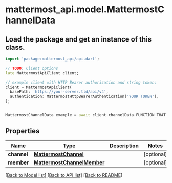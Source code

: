 # mattermost_api.model.MattermostChannelData

## Load the package and get an instance of this class.
```dart
import 'package:mattermost_api/api.dart';

// TODO: Client options
late MattermostApiClient client;

// example client with HTTP Bearer authorization and string token:
client = MattermostApiClient(
  basePath: 'https://your-server.tld/api/v4',
  authentication: MattermostHttpBearerAuthentication('YOUR TOKEN'),
);


MattermostChannelData example = await client.channelData.FUNCTION_THAT_RETURNS_THIS_CLASS();

```

## Properties
Name | Type | Description | Notes
------------ | ------------- | ------------- | -------------
**channel** | [**MattermostChannel**](MattermostChannel.md) |  | [optional] 
**member** | [**MattermostChannelMember**](MattermostChannelMember.md) |  | [optional] 

[[Back to Model list]](../GENERATED_README.md#documentation-for-models) [[Back to API list]](../GENERATED_README.md#documentation-for-api-endpoints) [[Back to README]](../GENERATED_README.md)


